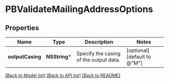 # PBValidateMailingAddressOptions

## Properties
Name | Type | Description | Notes
------------ | ------------- | ------------- | -------------
**outputCasing** | **NSString*** | Specify the casing of the output data. | [optional] [default to @"M"]

[[Back to Model list]](../README.md#documentation-for-models) [[Back to API list]](../README.md#documentation-for-api-endpoints) [[Back to README]](../README.md)


